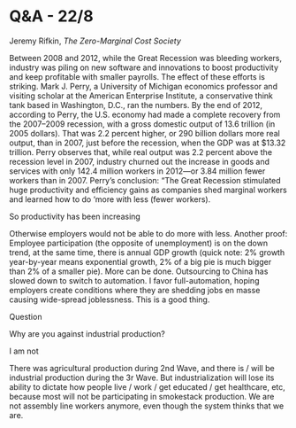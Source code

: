 # Q&A - 22/8

Jeremy Rifkin, *The Zero-Marginal Cost Society*

Between 2008 and 2012, while the Great Recession was bleeding workers,
industry was piling on new software and innovations to boost
productivity and keep profitable with smaller payrolls. The effect of
these efforts is striking. Mark J. Perry, a University of Michigan
economics professor and visiting scholar at the American Enterprise
Institute, a conservative think tank based in Washington, D.C., ran
the numbers. By the end of 2012, according to Perry, the U.S. economy
had made a complete recovery from the 2007–2009 recession, with a
gross domestic output of 13.6 trillion (in 2005 dollars). That was 2.2
percent higher, or 290 billion dollars more real output, than in 2007,
just before the recession, when the GDP was at $13.32 trillion. Perry
observes that, while real output was 2.2 percent above the recession
level in 2007, industry churned out the increase in goods and services
with only 142.4 million workers in 2012—or 3.84 million fewer workers
than in 2007. Perry’s conclusion: “The Great Recession stimulated huge
productivity and efficiency gains as companies shed marginal workers
and learned how to do ‘more with less (fewer workers).

So productivity has been increasing

Otherwise employers would not be able to do more with less. Another
proof: Employee participation (the opposite of unemployment) is on the
down trend, at the same time, there is annual GDP growth (quick note:
2% growth year-by-year means exponential growth, 2% of a big pie is
much bigger than 2% of a smaller pie). More can be done. Outsourcing
to China has slowed down to switch to automation. I favor
full-automation, hoping employers create conditions where they are
shedding jobs en masse causing wide-spread joblessness. This is a good
thing.

Question

Why are you against industrial production?

I am not

There was agricultural production during 2nd Wave, and there is / will
be industrial production during the 3r Wave. But industrialization
will lose its ability to dictate how people live / work / get educated
/ get healthcare, etc, because most will not be participating in
smokestack production. We are not assembly line workers anymore, even
though the system thinks that we are.


